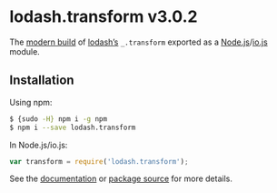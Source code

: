# lodash.transform v3.0.2

The [modern build](https://github.com/lodash/lodash/wiki/Build-Differences) of [lodash’s](https://lodash.com/) `_.transform` exported as a [Node.js](http://nodejs.org/)/[io.js](https://iojs.org/) module.

## Installation

Using npm:

```bash
$ {sudo -H} npm i -g npm
$ npm i --save lodash.transform
```

In Node.js/io.js:

```js
var transform = require('lodash.transform');
```

See the [documentation](https://lodash.com/docs#transform) or [package source](https://github.com/lodash/lodash/blob/3.0.2-npm-packages/lodash.transform) for more details.
